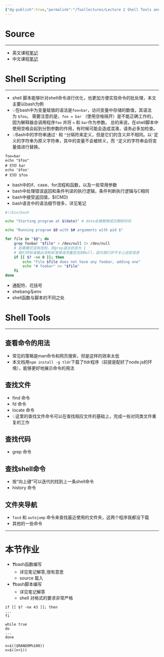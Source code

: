 ```yaml
---
{"dg-publish":true,"permalink":"/Toollectures/Lecture 2 Shell Tools and Scripting/","dgPassFrontmatter":true}
---
```



# Source
---
- 英文课程[笔记](https://missing.csail.mit.edu/2020/shell-tools/)
- 中文课程[笔记](https://missing-semester-cn.github.io/2020/shell-tools/)
# Shell Scripting
---
- shell 脚本能够针对shell命令进行优化，也更加方便实现命令的批处理，本文主要以bash为例
- 💡在bash中为变量赋值的语法是`foo=bar`，访问变量中存储的数值，其语法为 `$foo`。 需要注意的是，`foo = bar` （使用空格隔开）是不能正确工作的，因为解释器会调用程序`foo` 并将 `=` 和 `bar`作为参数。 总的来说，在shell脚本中使用空格会起到分割参数的作用，有时候可能会造成混淆，请务必多加检查。
- 💡Bash中的字符串通过`'` 和 `"`分隔符来定义，但是它们的含义并不相同。以`'`定义的字符串为原义字符串，其中的变量不会被转义，而 `"`定义的字符串会将变量值进行替换。
``` shell
foo=bar
echo "$foo"
# 打印 bar
echo '$foo'
# 打印 $foo
```
- bash中的if、case、for流程和函数，以及一些常用参数
- bash中处理错误返回和条件判读的执行逻辑，条件判断执行逻辑与C相同
- bash中接受返回值，$(CMD)
- bash语言中的语法细节很多，详见笔记
```bash
#!/bin/bash

echo "Starting program at $(date)" # date会被替换成日期和时间

echo "Running program $0 with $# arguments with pid $"

for file in "$@"; do
    grep foobar "$file" > /dev/null 2> /dev/null
    # 如果模式没有找到，则grep退出状态为 1
    # 我们将标准输出流和标准错误流重定向到Null，因为我们并不关心这些信息
    if [[ $? -ne 0 ]]; then
        echo "File $file does not have any foobar, adding one"
        echo "# foobar" >> "$file"
    fi
done
```
- 通配符、花括号
- shebang与env
- shell函数与脚本的不同之处
# Shell Tools
---
## 查看命令的用法
- 常见的策略是man命令和网页搜索，但是这样的效率太低
- 本文档用`npm install -g tldr`下载了tldr程序（前提是配好了node.js的环境），能够更好地展示命令的用法
## 查找文件
- find 命令
- fd 命令
- locate 命令
- 💡这里的查找文件命令可以在查找相应文件的基础上，完成一些对同类文件重复的工作
## 查找代码
- grep 命令
## 查找shell命令
- 按“向上键”可以迭代的找到上一条shell命令
- history 命令
## 文件夹导航
- `fasd` 和 `autojump` 命令来查找最近使用的文件夹，这两个程序我都没下载
- 其他的一些命令
---
# 本节作业
- ❓bash函数编写
	- 详见笔记解答,很有意思
	- source 载入
- ❓bash脚本编写
	- 详见笔记解答
	- shell 对格式的要求非常严格
```shell
if [[ $? -ne 43 ]]; then
...
fi
```

```shell
while true
do
...
done
```

```shell
n=$(($RANDOM%100))
n=$((n+1))
```